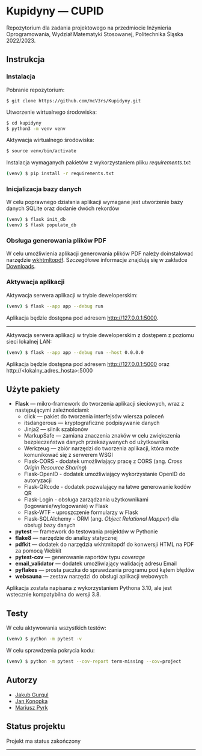 # Kupidyny — CUPID

Repozytorium dla zadania projektowego na przedmiocie Inżynieria Oprogramowania, Wydział Matematyki Stosowanej,
Politechnika Śląska 2022/2023.

## Instrukcja

### Instalacja

Pobranie repozytorium:

```shell
$ git clone https://github.com/mcV3rs/Kupidyny.git
```

Utworzenie wirtualnego środowiska:

```sh
$ cd kupidyny
$ python3 -m venv venv
```

Aktywacja wirtualnego środowiska:

```sh
$ source venv/bin/activate
```

Instalacja wymaganych pakietów z wykorzystaniem pliku _requirements.txt_:

```sh
(venv) $ pip install -r requirements.txt
```

### Inicjalizacja bazy danych

W celu poprawnego działania aplikacji wymagane jest utworzenie bazy danych SQLite oraz dodanie dwóch rekordów

```sh
(venv) $ flask init_db
(venv) $ flask populate_db
```

### Obsługa generowania plików PDF

W celu umożliwienia aplikacji generowania plików PDF należy doinstalować
narzędzie [wkhtmltopdf](https://wkhtmltopdf.org/). Szczegółowe informacje znajdują się w
zakładce [Downloads](https://wkhtmltopdf.org/downloads.html).

### Aktywacja aplikacji

Aktywacja serwera aplikacji w trybie deweloperskim:

```sh
(venv) $ flask --app app --debug run
```

Aplikacja będzie dostępna pod adresem http://127.0.0.1:5000.

---

Aktywacja serwera aplikacji w trybie deweloperskim z dostępem z poziomu sieci lokalnej LAN:

```sh
(venv) $ flask --app app --debug run --host 0.0.0.0
```

Aplikacja będzie dostępna pod adresem http://127.0.0.1:5000 oraz http://<lokalny_adres_hosta>:5000

## Użyte pakiety

* **Flask** — mikro-framework do tworzenia aplikacji sieciowych, wraz z następującymi zależnościami:
  * click — pakiet do tworzenia interfejsów wiersza poleceń
  * itsdangerous — kryptograficzne podpisywanie danych
  * Jinja2 — silnik szablonów
  * MarkupSafe — zamiana znaczenia znaków w celu zwiększenia bezpieczeństwa danych przekazywanych od użytkownika
  * Werkzeug — zbiór narzędzi do tworzenia aplikacji, która może komunikować się z serwerem WSGI
  * Flask-CORS - dodatek umożliwiający pracę z CORS (ang. _Cross Origin Resource Sharing_)
  * Flask-OpenID - dodatek umożliwiający wykorzystanie OpenID do autoryzacji
  * Flask-QRcode - dodatek pozwalający na łatwe generowanie kodów QR
  * Flask-Login - obsługa zarządzania użytkownikami (logowanie/wylogowanie) w Flask
  * Flask-WTF - uproszczenie formularzy w Flask
  * Flask-SQLAlchemy - ORM (ang. _Object Relational Mapper_) dla obsługi bazy danych
* **pytest** — framework do testowania projektów w Pythonie
* **flake8** — narzędzie do analizy statycznej
* **pdfkit** — dodatek do narzędzia wkhtmltopdf do konwersji HTML na PDF za pomocą Webkit
* **pytest-cov** — generowanie raportów typu _coverage_
* **email_validator** — dodatek umożliwiający walidację adresu Email
* **pyflakes** — prosta paczka do sprawdzania programu pod kątem błędów
* **websauna** — zestaw narzędzi do obsługi aplikacji webowych

Aplikacja została napisana z wykorzystaniem Pythona 3.10, ale jest wstecznie kompatybilna do wersji 3.8.

## Testy

W celu aktywowania wszystkich testów:

```sh
(venv) $ python -m pytest -v
```

W celu sprawdzenia pokrycia kodu:

```sh
(venv) $ python -m pytest --cov-report term-missing --cov=project
```

## Autorzy

- [Jakub Gurgul](https://gitlab.com/v3rs)
- [Jan Konopka](https://github.com/Jkfre247)
- [Mariusz Pyrk](https://github.com/MariuszPyrk)

## Status projektu

Projekt ma status zakończony

---
